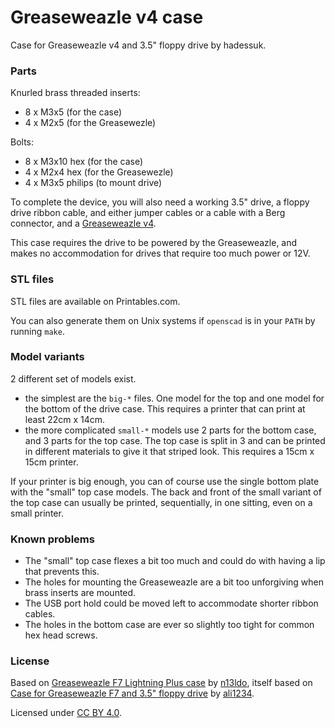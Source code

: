 # Greaseweazle v4 case

Case for Greaseweazle v4 and 3.5" floppy drive by hadessuk.

### Parts

Knurled brass threaded inserts:

- 8 x M3x5 (for the case)
- 4 x M2x5 (for the Greasewezle)

Bolts:

- 8 x M3x10 hex (for the case)
- 4 x M2x4 hex (for the Greasewezle)
- 4 x M3x5 philips (to mount drive)

To complete the device, you will also need a working 3.5" drive, a floppy drive
ribbon cable, and either jumper cables or a cable with a Berg connector, and
a [Greaseweazle v4](https://www.sordan.ie/product/1003/greaseweazle-v4-usb-floppy-adapter-flux-reader-writer/).

This case requires the drive to be powered by the Greaseweazle, and makes no
accommodation for drives that require too much power or 12V.

### STL files

STL files are available on Printables.com.

You can also generate them on Unix systems if `openscad` is in your `PATH` by running `make`.

### Model variants

2 different set of models exist.

- the simplest are the `big-*` files. One model for the top and one model for
the bottom of the drive case. This requires a printer that can print at least 22cm x 14cm.
- the more complicated `small-*` models use 2 parts for the bottom case, and 3
parts for the top case. The top case is split in 3 and can be printed in different
materials to give it that striped look. This requires a 15cm x 15cm printer.

If your printer is big enough, you can of course use the single bottom plate with
the "small" top case models. The back and front of the small variant of the top case can usually be
printed, sequentially, in one sitting, even on a small printer.

### Known problems

- The "small" top case flexes a bit too much and could do with having a lip that prevents this.
- The holes for mounting the Greaseweazle are a bit too unforgiving when brass inserts are mounted.
- The USB port hold could be moved left to accommodate shorter ribbon cables.
- The holes in the bottom case are ever so slightly too tight for common hex head screws.

### License

Based on [Greaseweazle F7 Lightning Plus case](https://www.thingiverse.com/thing:4920473)
by [n13ldo](https://www.thingiverse.com/n13ldo), itself based on
[Case for Greaseweazle F7 and 3.5" floppy drive](https://www.thingiverse.com/thing:4423258/)
by [ali1234](https://www.thingiverse.com/ali1234).

Licensed under [CC BY 4.0](https://creativecommons.org/licenses/by/4.0/).
